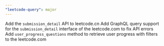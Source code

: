 ```yaml
---
"leetcode-query": major
---
```


Add the `submission_detail` API to leetcode.cn
Add GraphQL query support for the `submission_detail` interface of the leetcode.com to fix API errors
Add `user_progress_questions` method to retrieve user progress with filters to the leetcode.com
